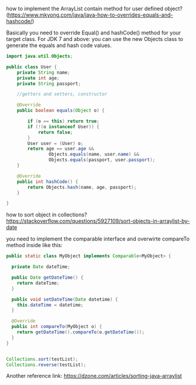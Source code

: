 how to implement the ArrayList contain method for user defined object? (https://www.mkyong.com/java/java-how-to-overrides-equals-and-hashcode/)

Basically you need to override Equal() and hashCode() method for your target class. For JDK 7 and above: you can use the new Objects class to generate the equals and hash code values. 
```java
import java.util.Objects;

public class User {
    private String name;
    private int age;
    private String passport;

	//getters and setters, constructor

    @Override
    public boolean equals(Object o) {

        if (o == this) return true;
        if (!(o instanceof User)) {
            return false;
        }
        User user = (User) o;
        return age == user.age &&
                Objects.equals(name, user.name) &&
                Objects.equals(passport, user.passport);
    }

    @Override
    public int hashCode() {
        return Objects.hash(name, age, passport);
    }

}
```

how to sort object in collections? https://stackoverflow.com/questions/5927109/sort-objects-in-arraylist-by-date 

you need to implement the comparable interface and overwirte compareTo method inside like this: 
``` java 
public static class MyObject implements Comparable<MyObject> {

  private Date dateTime;

  public Date getDateTime() {
    return dateTime;
  }

  public void setDateTime(Date datetime) {
    this.dateTime = datetime;
  }

  @Override
  public int compareTo(MyObject o) {
    return getDateTime().compareTo(o.getDateTime());
  }
}


Collections.sort(testList);
Collections.reverse(testList);
```
Another reference link: https://dzone.com/articles/sorting-java-arraylist 
